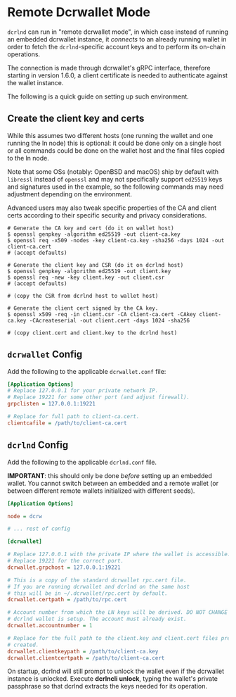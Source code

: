 # Remote Dcrwallet Mode

`dcrlnd` can run in "remote dcrwallet mode", in which case instead of running an
embedded dcrwallet instance, it _connects_ to an already running wallet in order
to fetch the `dcrlnd`-specific account keys and to perform its on-chain operations.

The connection is made through dcrwallet's gRPC interface, therefore starting in
version 1.6.0, a client certificate is needed to authenticate against the
wallet instance.

The following is a quick guide on setting up such environment.

## Create the client key and certs

While this assumes two different hosts (one running the wallet and one running
the ln node) this is optional: it could be done only on a single host or all
commands could be done on the wallet host and the final files copied to the ln
node.

Note that some OSs (notably: OpenBSD and macOS) ship by default with `libressl`
instead of `openssl` and may not specifically support `ed25519` keys and
signatures used in the example, so the following commands may need adjustment
depending on the environment.

Advanced users may also tweak specific properties of the CA and client certs
according to their specific security and privacy considerations.

```shell
# Generate the CA key and cert (do it on wallet host)
$ openssl genpkey -algorithm ed25519 -out client-ca.key
$ openssl req -x509 -nodes -key client-ca.key -sha256 -days 1024 -out client-ca.cert
# (accept defaults)

# Generate the client key and CSR (do it on dcrlnd host)
$ openssl genpkey -algorithm ed25519 -out client.key
$ openssl req -new -key client.key -out client.csr
# (accept defaults)

# (copy the CSR from dcrlnd host to wallet host)

# Generate the client cert signed by the CA key.
$ openssl x509 -req -in client.csr -CA client-ca.cert -CAkey client-ca.key -CAcreateserial -out client.cert -days 1024 -sha256

# (copy client.cert and client.key to the dcrlnd host)
```

## `dcrwallet` Config

Add the following to the applicable `dcrwallet.conf` file:

```ini
[Application Options]
# Replace 127.0.0.1 for your private network IP.
# Replace 19221 for some other port (and adjust firewall).
grpclisten = 127.0.0.1:19221

# Replace for full path to client-ca.cert.
clientcafile = /path/to/client-ca.cert

```

## `dcrlnd` Config

Add the following to the applicable `dcrlnd.conf` file.

**IMPORTANT**: this should only be done _before_ setting up an embedded wallet.
You cannot switch between an embedded and a remote wallet (or between different
remote wallets initialized with different seeds).

```ini
[Application Options]

node = dcrw

# ... rest of config

[dcrwallet]

# Replace 127.0.0.1 with the private IP where the wallet is accessible.
# Replace 19221 for the correct port.
dcrwallet.grpchost = 127.0.0.1:19221

# This is a copy of the standard dcrwallet rpc.cert file.
# If you are running dcrwallet and dcrlnd on the same host
# this will be in ~/.dcrwallet/rpc.cert by default.
dcrwallet.certpath = /path/to/rpc.cert

# Account number from which the LN keys will be derived. DO NOT CHANGE after the
# dcrlnd wallet is setup. The account must already exist.
dcrwallet.accountnumber = 1

# Replace for the full path to the client.key and client.cert files previously
# created.
dcrwallet.clientkeypath = /path/to/client-ca.key
dcrwallet.clientcertpath = /path/to/client-ca.cert
```
On startup, dcrlnd will still prompt to unlock the wallet even if the dcrwallet instance is unlocked.
Execute **dcrlncli unlock**, typing the wallet's private passphrase so that dcrlnd extracts the keys needed for its operation.
